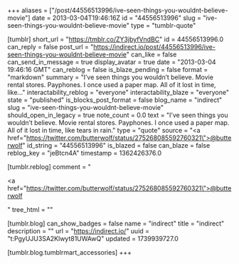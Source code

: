 +++
aliases = ["/post/44556513996/ive-seen-things-you-wouldnt-believe-movie"]
date = 2013-03-04T19:46:16Z
id = "44556513996"
slug = "ive-seen-things-you-wouldnt-believe-movie"
type = "tumblr-quote"

[tumblr]
short_url = "https://tmblr.co/ZY3jbyfVndBC"
id = 44556513996.0
can_reply = false
post_url = "https://indirect.io/post/44556513996/ive-seen-things-you-wouldnt-believe-movie"
can_like = false
can_send_in_message = true
display_avatar = true
date = "2013-03-04 19:46:16 GMT"
can_reblog = false
is_blaze_pending = false
format = "markdown"
summary = "I’ve seen things you wouldn’t believe. Movie rental stores. Payphones. I once used a paper map. All of it lost in time, like..."
interactability_reblog = "everyone"
interactability_blaze = "everyone"
state = "published"
is_blocks_post_format = false
blog_name = "indirect"
slug = "ive-seen-things-you-wouldnt-believe-movie"
should_open_in_legacy = true
note_count = 0.0
text = "I&rsquo;ve seen things you wouldn&rsquo;t believe. Movie rental stores. Payphones. I once used a paper map. All of it lost in time, like tears in rain."
type = "quote"
source = "<a href=\"https://twitter.com/butterwolf/status/275268085592760321\">@butterwolf</a>"
id_string = "44556513996"
is_blazed = false
can_blaze = false
reblog_key = "jeBtcn4A"
timestamp = 1362426376.0

[tumblr.reblog]
comment = "<p><a href=\"https://twitter.com/butterwolf/status/275268085592760321\">@butterwolf</a></p>"
tree_html = ""

[tumblr.blog]
can_show_badges = false
name = "indirect"
title = "indirect"
description = ""
url = "https://indirect.io/"
uuid = "t:PgyUJU3SA2Klwyt81UWAwQ"
updated = 1739939727.0

[tumblr.blog.tumblrmart_accessories]
+++
